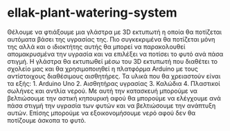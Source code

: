 # ellak-plant-watering-system
Θέλουμε να φτιάξουμε μια γλάστρα με 3D εκτυπωτή η οποία θα ποτίζεται αυτόματα βάσει της υγρασίας της. Πιο συγκεκριμένα θα ποτίζεται μόνη της αλλά και ο ιδιοκτήτης αυτής θα μπορεί να παρακολουθεί απομακρυσμένα την υγρασία και να επιλέξει να ποτίσει το φυτό ανά πάσα στιγμή. Η γλάστρα θα εκτυπωθεί μέσω του 3D εκτυπωτή που διαθέτει το σχολείο μας και θα χρησιμοποιηθεί η πλατφόρμα Arduino με τους αντίστοιχους διαθέσιμους αισθητήρες.
Τα υλικά που θα χρειαστούν είναι τα εξής: 1. Arduino Uno 2. Αισθητήρας υγρασίας 3. Καλώδια 4. Πλαστικοί σωλήνες και αντλία νερού. Με αυτή την κατασκευή μπορούμε να βελτιώσουμε την αστική κηπουρική αφού θα μπορούμε να ελέγχουμε ανά πάσα στιγμή την υγρασία των φυτών και να βελτιώσουμε την ανάπτυξη αυτών. Επίσης μπορούμε να εξοικονομήσουμε νερό αφού δεν θα ποτίζουμε άσκοπα το φυτό. 
